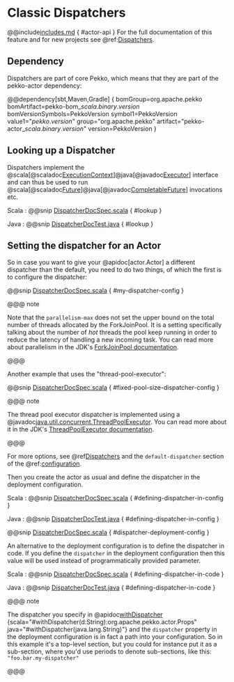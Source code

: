 # Classic Dispatchers

@@include[includes.md](includes.md) { #actor-api }
For the full documentation of this feature and for new projects see @ref:[Dispatchers](typed/dispatchers.md).

## Dependency

Dispatchers are part of core Pekko, which means that they are part of the pekko-actor dependency:

@@dependency[sbt,Maven,Gradle] {
  bomGroup=org.apache.pekko bomArtifact=pekko-bom_$scala.binary.version$ bomVersionSymbols=PekkoVersion
  symbol1=PekkoVersion
  value1="$pekko.version$"
  group="org.apache.pekko"
  artifact="pekko-actor_$scala.binary.version$"
  version=PekkoVersion
}

<a id="dispatcher-lookup"></a>
## Looking up a Dispatcher

Dispatchers implement the @scala[@scaladoc[ExecutionContext](scala.concurrent.ExecutionContext)]@java[@javadoc[Executor](java.util.concurrent.Executor)] interface and can thus be used to run @scala[@scaladoc[Future](scala.concurrent.Future)]@java[@javadoc[CompletableFuture](java.util.concurrent.CompletableFuture)] invocations etc.

Scala
:  @@snip [DispatcherDocSpec.scala](/docs/src/test/scala/docs/dispatcher/DispatcherDocSpec.scala) { #lookup }

Java
:  @@snip [DispatcherDocTest.java](/docs/src/test/java/jdocs/dispatcher/DispatcherDocTest.java) { #lookup }

## Setting the dispatcher for an Actor

So in case you want to give your @apidoc[actor.Actor] a different dispatcher than the default, you need to do two things, of which the first
is to configure the dispatcher:

<!--same config text for Scala & Java-->
@@snip [DispatcherDocSpec.scala](/docs/src/test/scala/docs/dispatcher/DispatcherDocSpec.scala) { #my-dispatcher-config }

@@@ note

Note that the `parallelism-max` does not set the upper bound on the total number of threads
allocated by the ForkJoinPool. It is a setting specifically talking about the number of *hot*
threads the pool keep running in order to reduce the latency of handling a new incoming task.
You can read more about parallelism in the JDK's [ForkJoinPool documentation](https://docs.oracle.com/javase/8/docs/api/java/util/concurrent/ForkJoinPool.html).

@@@

Another example that uses the "thread-pool-executor":

<!--same config text for Scala & Java-->
@@snip [DispatcherDocSpec.scala](/docs/src/test/scala/docs/dispatcher/DispatcherDocSpec.scala) { #fixed-pool-size-dispatcher-config }

@@@ note

The thread pool executor dispatcher is implemented using a @javadoc[java.util.concurrent.ThreadPoolExecutor](java.util.concurrent.ThreadPoolExecutor).
You can read more about it in the JDK's [ThreadPoolExecutor documentation](https://docs.oracle.com/javase/8/docs/api/java/util/concurrent/ThreadPoolExecutor.html).

@@@

For more options, see @ref[Dispatchers](typed/dispatchers.md) and the `default-dispatcher` section of the @ref:[configuration](general/configuration.md).

Then you create the actor as usual and define the dispatcher in the deployment configuration.

Scala
:  @@snip [DispatcherDocSpec.scala](/docs/src/test/scala/docs/dispatcher/DispatcherDocSpec.scala) { #defining-dispatcher-in-config }

Java
:  @@snip [DispatcherDocTest.java](/docs/src/test/java/jdocs/dispatcher/DispatcherDocTest.java) { #defining-dispatcher-in-config }

<!--same config text for Scala & Java-->
@@snip [DispatcherDocSpec.scala](/docs/src/test/scala/docs/dispatcher/DispatcherDocSpec.scala) { #dispatcher-deployment-config } 

An alternative to the deployment configuration is to define the dispatcher in code.
If you define the `dispatcher` in the deployment configuration then this value will be used instead
of programmatically provided parameter.

Scala
:  @@snip [DispatcherDocSpec.scala](/docs/src/test/scala/docs/dispatcher/DispatcherDocSpec.scala) { #defining-dispatcher-in-code }

Java
:  @@snip [DispatcherDocTest.java](/docs/src/test/java/jdocs/dispatcher/DispatcherDocTest.java) { #defining-dispatcher-in-code }

@@@ note

The dispatcher you specify in @apidoc[withDispatcher](actor.Props) {scala="#withDispatcher(d:String):org.apache.pekko.actor.Props" java="#withDispatcher(java.lang.String)"} and the `dispatcher` property in the deployment
configuration is in fact a path into your configuration.
So in this example it's a top-level section, but you could for instance put it as a sub-section,
where you'd use periods to denote sub-sections, like this: `"foo.bar.my-dispatcher"`

@@@

